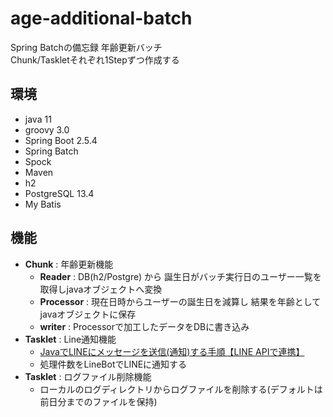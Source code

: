 # age-additional-batch
Spring Batchの備忘録 年齢更新バッチ  
Chunk/Taskletそれぞれ1Stepずつ作成する
## 環境
- java 11
- groovy 3.0
- Spring Boot 2.5.4
- Spring Batch
- Spock
- Maven
- h2
- PostgreSQL 13.4
- My Batis
## 機能
- **Chunk** : 年齢更新機能 
  - **Reader** : DB(h2/Postgre) から 誕生日がバッチ実行日のユーザー一覧を取得しjavaオブジェクトへ変換
  - **Processor** : 現在日時からユーザーの誕生日を減算し 結果を年齢としてjavaオブジェクトに保存
  - **writer** : Processorで加工したデータをDBに書き込み
- **Tasklet** : Line通知機能
  - [JavaでLINEにメッセージを送信(通知)する手順【LINE APIで連携】](http://kakedashi-xx.com:25214/index.php/2021/07/01/post-2780/)
  - 処理件数をLineBotでLINEに通知する
- **Tasklet** : ログファイル削除機能
  - ローカルのログディレクトリからログファイルを削除する(デフォルトは前日分までのファイルを保持)
